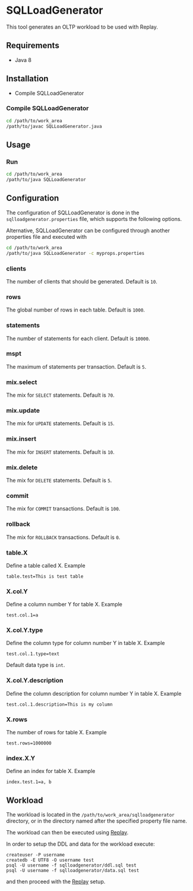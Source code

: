 # SQLLoadGenerator

This tool generates an OLTP workload to be used with Replay.

## Requirements

* Java 8

## Installation

* Compile SQLLoadGenerator

### Compile SQLLoadGenerator

```bash
cd /path/to/work_area
/path/to/javac SQLLoadGenerator.java
```

## Usage

### Run

```bash
cd /path/to/work_area
/path/to/java SQLLoadGenerator
```

## Configuration

The configuration of SQLLoadGenerator is done in the ```sqlloadgenerator.properties``` file, which supports the following
options.

Alternative, SQLLoadGenerator can be configured through another properties file and executed with

```bash
cd /path/to/work_area
/path/to/java SQLLoadGenerator -c myprops.properties
```

### clients

The number of clients that should be generated. Default is ```10```.

### rows

The global number of rows in each table. Default is ```1000```.

### statements

The number of statements for each client. Default is ```10000```.

### mspt

The maximum of statements per transaction. Default is ```5```.

### mix.select

The mix for ```SELECT``` statements.  Default is ```70```.

### mix.update

The mix for ```UPDATE``` statements.  Default is ```15```.

### mix.insert

The mix for ```INSERT``` statements.  Default is ```10```.

### mix.delete

The mix for ```DELETE``` statements.  Default is ```5```.

### commit

The mix for ```COMMIT``` transactions.  Default is ```100```.

### rollback

The mix for ```ROLLBACK``` transactions.  Default is ```0```.

### table.X

Define a table called X. Example

```
table.test=This is test table
```

### X.col.Y

Define a column number Y for table X. Example

```
test.col.1=a
```

### X.col.Y.type

Define the column type for column number Y in table X. Example

```
test.col.1.type=text
```

Default data type is ```int```.

### X.col.Y.description

Define the column description for column number Y in table X. Example

```
test.col.1.description=This is my column
```

### X.rows

The number of rows for table X. Example

```
test.rows=1000000
```

### index.X.Y

Define an index for table X. Example

```
index.test.1=a, b
```

## Workload

The workload is located in the ```/path/to/work_area/sqlloadgenerator``` directory, or in the directory
named after the specified property file name.

The workload can then be executed using [Replay](https://github.com/jesperpedersen/postgres-tools/tree/master/Replay).

In order to setup the DDL and data for the workload execute:

```
createuser -P username
createdb -E UTF8 -O username test
psql -U username -f sqlloadgenerator/ddl.sql test
psql -U username -f sqlloadgenerator/data.sql test
```

and then proceed with the [Replay](https://github.com/jesperpedersen/postgres-tools/tree/master/Replay) setup.
